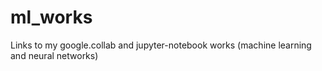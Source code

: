 # ml_works

Links to my google.collab and jupyter-notebook works (machine learning and neural networks)
